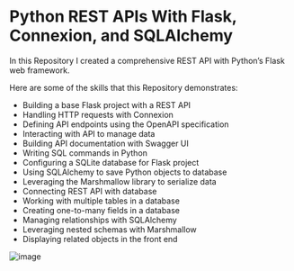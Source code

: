 # Python REST APIs With Flask, Connexion, and SQLAlchemy

In this Repository I created a comprehensive REST API with Python’s Flask web framework.

Here are some of the skills that this Repository demonstrates:

- Building a base Flask project with a REST API
- Handling HTTP requests with Connexion
- Defining API endpoints using the OpenAPI specification
- Interacting with  API to manage data
- Building API documentation with Swagger UI
- Writing SQL commands in Python
- Configuring a SQLite database for Flask project
- Using SQLAlchemy to save Python objects to database
- Leveraging the Marshmallow library to serialize data
- Connecting REST API with database
- Working with multiple tables in a database
- Creating one-to-many fields in a database
- Managing relationships with SQLAlchemy
- Leveraging nested schemas with Marshmallow
- Displaying related objects in the front end


![image](https://github.com/kamyaD/-comprehensive-REST-API-with-Python-s-Flask-web-framework/assets/33648833/e8db4e1a-67ed-4581-837d-9243da02ff9e)

